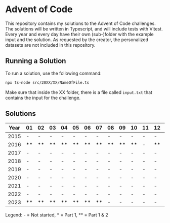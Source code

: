 # Advent of Code

This repository contains my solutions to the Advent of Code challenges. The solutions will be written in Typescript, and will include tests with Vitest.
Every year and every day have their own (sub-)folder with the example input and the solution. As requested by the creator, the personalized datasets are not included in this repository.

## Running a Solution

To run a solution, use the following command:

```bash
npx ts-node src/20XX/XX/NameOfFile.ts
```

Make sure that inside the XX folder, there is a file called `input.txt` that contains the input for the challenge.

## Solutions

| Year | 01   | 02   | 03   | 04   | 05   | 06   | 07   | 08   | 09   | 10   | 11  | 12   | 13  | 14  | 15  | 16  | 17  | 18  | 19  | 20  | 21  | 22  | 23  | 24  | 25  |
| ---- | ---- | ---- | ---- | ---- | ---- | ---- | ---- | ---- | ---- | ---- | --- | ---- | --- | --- | --- | --- | --- | --- | --- | --- | --- | --- | --- | --- | --- |
| 2015 | -    | -    | -    | -    | -    | -    | -    | -    | -    | -    | -   | -    | -   | -   | -   | -   | -   | -   | -   | -   | -   | -   | -   | -   | -   |
| 2016 | \*\* | \*\* | \*\* | \*\* | \*\* | \*\* | \*\* | \*\* | \*\* | \*\* | -   | \*\* | -   | -   | -   | -   | -   | -   | -   | -   | -   | -   | -   | -   | -   |
| 2017 | -    | -    | -    | -    | -    | -    | -    | -    | -    | -    | -   | -    | -   | -   | -   | -   | -   | -   | -   | -   | -   | -   | -   | -   | -   |
| 2018 | -    | -    | -    | -    | -    | -    | -    | -    | -    | -    | -   | -    | -   | -   | -   | -   | -   | -   | -   | -   | -   | -   | -   | -   | -   |
| 2019 | -    | -    | -    | -    | -    | -    | -    | -    | -    | -    | -   | -    | -   | -   | -   | -   | -   | -   | -   | -   | -   | -   | -   | -   | -   |
| 2020 | -    | -    | -    | -    | -    | -    | -    | -    | -    | -    | -   | -    | -   | -   | -   | -   | -   | -   | -   | -   | -   | -   | -   | -   | -   |
| 2021 | -    | -    | -    | -    | -    | -    | -    | -    | -    | -    | -   | -    | -   | -   | -   | -   | -   | -   | -   | -   | -   | -   | -   | -   | -   |
| 2022 | -    | -    | -    | -    | -    | -    | -    | -    | -    | -    | -   | -    | -   | -   | -   | -   | -   | -   | -   | -   | -   | -   | -   | -   | -   |
| 2023 | \*\* | \*\* | \*\* | \*\* | \*\* | \*\* | \*\* | -    | -    | -    | -   | -    | -   | -   | -   | -   | -   | -   | -   | -   | -   | -   | -   | -   | -   |

Legend: - = Not started, \* = Part 1, \*\* = Part 1 & 2
